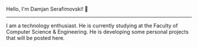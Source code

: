 Hello, I'm Damjan Serafimovski! 👋 
<hr>

I am a technology enthusiast. He is currently studying at the Faculty of Computer Science & Engineering. He is developing some personal projects that will be posted here.

